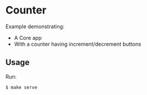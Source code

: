 # Counter

Example demonstrating:

* A Core app
* With a counter having increment/decrement buttons

## Usage

Run:

```
$ make serve
```
